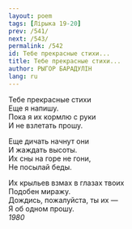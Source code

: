 ```yaml
---
layout: poem
tags: [Лірыка 19-20]
prev: /541/
next: /543/
permalink: /542
id: Тебе прекрасные стихи...
title: Тебе прекрасные стихи...
author: РЫГОР БАРАДУЛІН
lang: ru
---
```



Тебе прекрасные стихи  
Еще я напишу.  
Пока я их кормлю с руки  
И не взлетать прошу.  

Еще дичать начнут они  
И жаждать высоты.  
Их сны на горе не гони,  
Не посылай беды.  

Их крыльев взмах в глазах твоих  
Подобен миражу.  
Дождись, пожалуйста, ты их —  
Я об одном прошу.  
*1980*  
